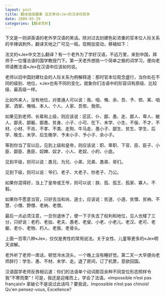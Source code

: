 ```yaml
---
layout: post
title: 翻译逸闻趣事 法文单词«Je»的汉译何其多
date: 2009-05-29
categories: [翻译赏析]  
---
```


下文是一则讲英语的老外学汉语的笑话。除对过去封建色彩浓重的官本位人际关系的辛辣讽刺外，翻译天地之广可见一斑。现稍加变动，移植如下：



法文的«Je»中文怎么翻译？有一个老外为了学好汉语，不远万里，来到中国，拜师于一位懂法语的国学教授门下。第一天老外想挑一个简单之极的词学习，便向老师请教法语«Je»在汉语中应该如何说。

老师以旧中国封建社会的人际关系为例解释道：那时官本位观念盛行，当你处在不同的级别、地位，«Je»也有不同的变化，就象你们法语中的形容词有原级、比较级、最高级一样。

比如外来人，没有地位，对普通人可以说：我、咱、俺、余、吾、予、侬、某、咱家、洒家、俺咱、本人、个人、人家、吾侬、我侬。

如果见到老师、长辈和上级，则应该说：区区、仆、鄙、愚、走、鄙人、卑人、敝人、鄙夫、鄙躯、鄙愚、贫身、小子、小可、在下、末学、小生、不佞、不才、不材、小材、不肖、不孝、不类、走狗、牛马走、愚小子、鄙生、贫生、学生、后学、晚生、末学、后生晚学、予末小子、予小子、余小子。

等到你当了官以后，见到上级和皇帝，则应该说：职、卑职、下官、臣、臣子、小臣、鄙臣、愚臣、奴婢、奴才、小人、老奴、小的、小底。

见到平级，则可以说：愚兄、为兄、小弟、兄弟、愚弟、哥们。

见到下级，则可以说：爷们、老子、大老子、你老子、乃公。

如果你混得好，当上了皇帝或王爷，则可以说：朕、孤、孤王、孤家、寡人、不毂。

如果你不愿意当官，只好去当和尚、道士，应该说：贫道、小道、贫僧、贫衲、不慧、小僧、野僧、老衲、老僧。

最后一点必须注意，一旦你退休了，便一下子失去了权利和地位，见人也矮了三分，只好说：老朽、老拙、老夫、愚老、老叟、小老、小老儿、老汉、老可、老躯、老仆、老物、朽人、老我、老骨头。

上面一百零八种«Je»，仅仅是男性的常用说法。关于女性、儿童等更多的«Je»明天讲解。

老外听了老师一席话，顿觉冷水浇头，一个晚上没有睡好觉。第二天一大早便向老师辞行：学生、愚、不材、末学、走。退了房间，订了机票，意欲回国。

汉语国学老师反唇相讥道：你们的法语单个动词那百余种不同变位形态照样令我“不寒而栗”！可是，我还是迎难而上，学会了法语。«Impossible n’est pas français!» 拿破仑不是说过此话吗？要我说，Impossible n’est pas chinois! Qu'en pensez-vous, Excellence?
